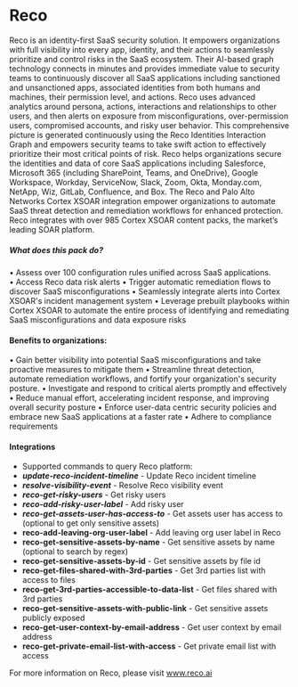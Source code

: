 # Reco

Reco is an identity-first SaaS security solution. 
It empowers organizations with full visibility into every app, identity, and their actions to seamlessly prioritize and control risks in the SaaS ecosystem. Their AI-based graph technology connects in minutes and provides immediate value to security teams to continuously discover all SaaS applications including sanctioned and unsanctioned apps, associated identities from both humans and machines, their permission level, and actions. Reco uses advanced analytics around persona, actions, interactions and relationships to other users, and then alerts on exposure from misconfigurations, over-permission users, compromised accounts, and risky user behavior. This comprehensive picture is generated continuously using the Reco Identities Interaction Graph and empowers security teams to take swift action to effectively prioritize their most critical points of risk.
Reco helps organizations secure the identities and data of core SaaS applications including Salesforce, Microsoft 365 (including SharePoint, Teams, and OneDrive), Google Workspace, Workday, ServiceNow, Slack, Zoom, Okta, Monday.com, NetApp, Wiz, GitLab, Confluence, and Box.
The Reco and Palo Alto Networks Cortex XSOAR integration empower organizations to automate SaaS threat detection and remediation workflows for enhanced protection. Reco integrates with over 985 Cortex XSOAR content packs, the market’s leading SOAR platform. 


##### What does this pack do?

• Assess over 100 configuration rules unified across SaaS applications.  
• Access Reco data risk alerts
• Trigger automatic remediation flows to discover SaaS misconfigurations
• Seamlessly integrate alerts into Cortex XSOAR's incident management system
• Leverage prebuilt playbooks within Cortex XSOAR to automate the entire process of identifying and remediating SaaS misconfigurations and data exposure risks


#### Benefits to organizations: 

• Gain better visibility into potential SaaS misconfigurations and take proactive measures to mitigate them
• Streamline threat detection, automate remediation workflows, and fortify your organization's security posture.
• Investigate and respond to critical alerts promptly and effectively
• Reduce manual effort, accelerating incident response, and improving overall security posture 
• Enforce user-data centric security policies and embrace new SaaS applications at a faster rate
• Adhere to compliance requirements


#### Integrations

- Supported commands to query Reco platform:
- ***update-reco-incident-timeline*** - Update Reco incident timeline
- ***resolve-visibility-event*** - Resolve Reco visibility event
- ***reco-get-risky-users*** - Get risky users
- ***reco-add-risky-user-label*** - Add risky user
- ***reco-get-assets-user-has-access-to*** - Get assets user has access to (optional to get only sensitive assets)
- **reco-add-leaving-org-user-label** - Add leaving org user label in Reco
- **reco-get-sensitive-assets-by-name** - Get sensitive assets by name (optional to search by regex)
- **reco-get-sensitive-assets-by-id** - Get sensitive assets by file id
- **reco-get-files-shared-with-3rd-parties** - Get 3rd parties list with access to files
- **reco-get-3rd-parties-accessible-to-data-list** - Get files shared with 3rd parties
- **reco-get-sensitive-assets-with-public-link** - Get sensitive assets publicly exposed
- **reco-get-user-context-by-email-address** - Get user context by email address
- **reco-get-private-email-list-with-access** - Get private email list with access


For more information on Reco, please visit www.reco.ai
